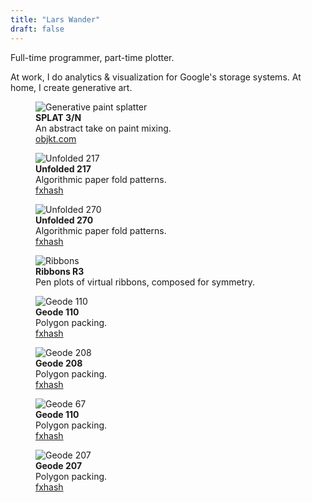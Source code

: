 ```yaml
---
title: "Lars Wander"
draft: false
---
```


Full-time programmer, part-time plotter.

At work, I do analytics & visualization for Google's storage systems. At home,
I create generative art.

<div class="absolute">
  <div class="centered">
    <figure class="wide">
      <img src="/img/art/splat/3.webp" alt="Generative paint splatter">
      <figcaption><b>SPLAT 3/N</b> 
      <br>
      An abstract take on paint mixing.
      <br>
      <a href="https://objkt.com/asset/hicetnunc/548406">objkt.com</a></figcaption> 
    </figure>
  </div>

  <div class="grid-2">
    <figure class="wide padded">
      <img src="/img/art/unfolded/1000x1000/217.webp" alt="Unfolded 217">
      <figcaption><b>Unfolded 217</b> 
      <br>
      Algorithmic paper fold patterns.
      <br>
      <a href="https://www.fxhash.xyz/gentk/slug/unfolded-217">fxhash</a>
      </figcaption> 
    </figure>
    <figure class="wide padded">
      <img src="/img/art/unfolded/1000x1000/270.webp" alt="Unfolded 270">
      <figcaption><b>Unfolded 270</b>
      <br>
      Algorithmic paper fold patterns.
      <br>
      <a href="https://www.fxhash.xyz/gentk/slug/unfolded-217">fxhash</a>
      </figcaption> 
    </figure>
  </div>

  <div class="centered">
    <figure class="wide">
      <img src="/img/art/ribbons/high-res/R3.jpg" alt="Ribbons">
      <figcaption><b>Ribbons R3</b> 
      <br>
      Pen plots of virtual ribbons, composed for symmetry.
      <br>
    </figure>
  </div>

  <div class="grid-2">
    <figure class="wide padded">
      <img src="/img/art/geode/2000x2000/110.webp" alt="Geode 110">
      <figcaption><b>Geode 110</b> 
      <br>
      Polygon packing.
      <br>
      <a href="https://www.fxhash.xyz/gentk/slug/geode-110">fxhash</a>
      </figcaption> 
    </figure>
    <figure class="wide padded">
      <img src="/img/art/geode/2000x2000/208.webp" alt="Geode 208">
      <figcaption><b>Geode 208</b> 
      <br>
      Polygon packing.
      <br>
      <a href="https://www.fxhash.xyz/gentk/slug/geode-208">fxhash</a>
      </figcaption> 
    </figure>
  </div>

  <div class="grid-2">
    <figure class="wide padded">
      <img src="/img/art/geode/2000x2000/67.webp" alt="Geode 67">
      <figcaption><b>Geode 110</b> 
      <br>
      Polygon packing.
      <br>
      <a href="https://www.fxhash.xyz/gentk/slug/geode-67">fxhash</a>
      </figcaption> 
    </figure>
    <figure class="wide padded">
      <img src="/img/art/geode/2000x2000/207.webp" alt="Geode 207">
      <figcaption><b>Geode 207</b> 
      <br>
      Polygon packing.
      <br>
      <a href="https://www.fxhash.xyz/gentk/slug/geode-207">fxhash</a>
      </figcaption> 
    </figure>
  </div>
</div>

